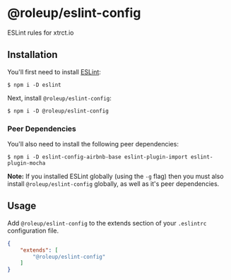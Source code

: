 # @roleup/eslint-config

ESLint rules for xtrct.io

## Installation

You'll first need to install [ESLint](http://eslint.org):

```
$ npm i -D eslint
```

Next, install `@roleup/eslint-config`:

```
$ npm i -D @roleup/eslint-config
```

### Peer Dependencies
You'll also need to install the following peer dependencies:
```
$ npm i -D eslint-config-airbnb-base eslint-plugin-import eslint-plugin-mocha
```

**Note:** If you installed ESLint globally (using the `-g` flag) then you must also install `@roleup/eslint-config` globally, as well as it's peer dependencies.

## Usage

Add `@roleup/eslint-config` to the extends section of your `.eslintrc` configuration file. 

```json
{
    "extends": [
        "@roleup/eslint-config"
    ]
}
```





